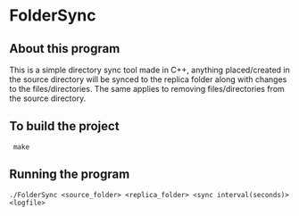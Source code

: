 # FolderSync

## About this program

This is a simple directory sync tool made in C++, anything placed/created in the source directory will be synced to the replica folder along with changes to the files/directories. The same applies to removing files/directories from the source directory.

## To build the project

```
 make
```

## Running the program

```
./FolderSync <source_folder> <replica_folder> <sync interval(seconds)> <logfile>
```
